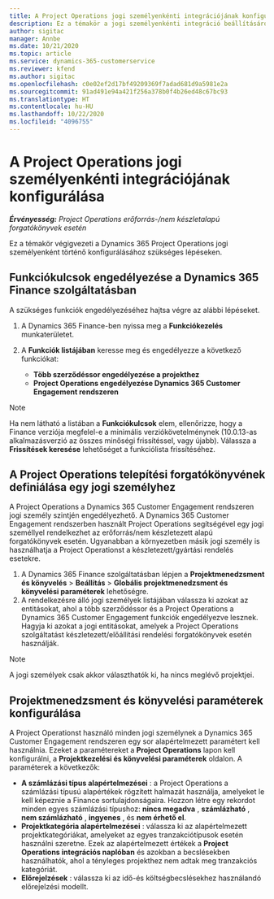 ```yaml
---
title: A Project Operations jogi személyenkénti integrációjának konfigurálása
description: Ez a témakör a jogi személyenkénti integráció beállításáról a Project Operations rendszerben tartalmaz tájékoztatást.
author: sigitac
manager: Annbe
ms.date: 10/21/2020
ms.topic: article
ms.service: dynamics-365-customerservice
ms.reviewer: kfend
ms.author: sigitac
ms.openlocfilehash: c0e02ef2d17bf49209369f7adad681d9a5981e2a
ms.sourcegitcommit: 91ad491e94a421f256a378b0f4b26ed48c67bc93
ms.translationtype: HT
ms.contentlocale: hu-HU
ms.lasthandoff: 10/22/2020
ms.locfileid: "4096755"
---
```

# <a name="configure-project-operations-integration-per-legal-entity"></a>A Project Operations jogi személyenkénti integrációjának konfigurálása 

_**Érvényesség:** Project Operations erőforrás-/nem készletalapú forgatókönyvek esetén_

Ez a témakör végigvezeti a Dynamics 365 Project Operations jogi személyenként történő konfigurálásához szükséges lépéseken.

## <a name="enable-feature-keys-in-dynamics-365-finance"></a>Funkciókulcsok engedélyezése a Dynamics 365 Finance szolgáltatásban

A szükséges funkciók engedélyezéséhez hajtsa végre az alábbi lépéseket.

1. A Dynamics 365 Finance-ben nyissa meg a **Funkciókezelés** munkaterületet.
2. A **Funkciók listájában** keresse meg és engedélyezze a következő funkciókat:
  
    - **Több szerződéssor engedélyezése a projekthez**
    - **Project Operations engedélyezése Dynamics 365 Customer Engagement rendszeren**

> [!NOTE]
> Ha nem látható a listában a **Funkciókulcsok** elem, ellenőrizze, hogy a Finance verziója megfelel-e a minimális verziókövetelménynek (10.0.13-as alkalmazásverzió az összes minőségi frissítéssel, vagy újabb). Válassza a **Frissítések keresése** lehetőséget a funkciólista frissítéséhez.

## <a name="define-the-project-operations-deployment-scenario-for-a-legal-entity"></a>A Project Operations telepítési forgatókönyvének definiálása egy jogi személyhez

A Project Operations a Dynamics 365 Customer Engagement rendszeren jogi személy szintjén engedélyezhető. A Dynamics 365 Customer Engagement rendszerben használt Project Operations segítségével egy jogi személlyel rendelkezhet az erőforrás/nem készletezett alapú forgatókönyvek esetén. Ugyanabban a környezetben másik jogi személy is használhatja a Project Operationst a készletezett/gyártási rendelés esetekre.

1. A Dynamics 365 Finance szolgáltatásban lépjen a **Projektmenedzsment és könyvelés** > **Beállítás** > **Globális projektmenedzsment és könyvelési paraméterek** lehetőségre.
2. A rendelkezésre álló jogi személyek listájában válassza ki azokat az entitásokat, ahol a több szerződéssor és a Project Operations a Dynamics 365 Customer Engagement funkciók engedélyezve lesznek. Hagyja ki azokat a jogi entitásokat, amelyek a Project Operations szolgáltatást készletezett/előállítási rendelési forgatókönyvek esetén használják.

> [!NOTE]
> A jogi személyek csak akkor választhatók ki, ha nincs meglévő projektjei.

## <a name="configure-project-management-and-accounting-parameters"></a>Projektmenedzsment és könyvelési paraméterek konfigurálása

A Project Operationst használó minden jogi személynek a Dynamics 365 Customer Engagement rendszeren egy sor alapértelmezett paramétert kell használnia. Ezeket a paramétereket a **Project Operations** lapon kell konfigurálni, a **Projektkezelési és könyvelési paraméterek** oldalon. A paraméterek a következők:

  - **A számlázási típus alapértelmezései** : a Project Operations a számlázási típusú alapértékek rögzített halmazát használja, amelyeket le kell képeznie a Finance sortulajdonságaira. Hozzon létre egy rekordot minden egyes számlázási típushoz: **nincs megadva** , **számlázható** , **nem számlázható** , **ingyenes** , és **nem érhető el**.
  - **Projektkategória alapértelmezései** : válassza ki az alapértelmezett projektkategóriákat, amelyeket az egyes tranzakciótípusok esetén használni szeretne. Ezek az alapértelmezett értékek a **Project Operations integrációs naplóban** és azokban a becslésekben használhatók, ahol a tényleges projekthez nem adtak meg tranzakciós kategóriát.
  - **Előrejelzések** : válassza ki az idő-és költségbecslésekhez használandó előrejelzési modellt.
